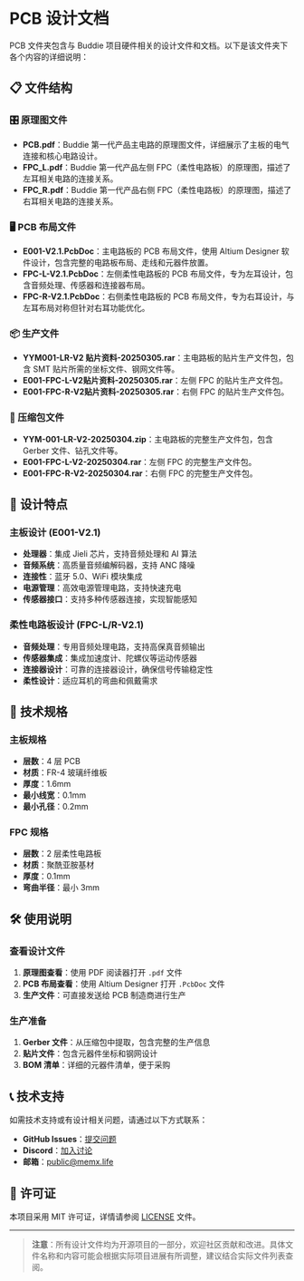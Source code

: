 # PCB 设计文档

PCB 文件夹包含与 Buddie 项目硬件相关的设计文件和文档。以下是该文件夹下各个内容的详细说明：

## 📋 文件结构

### 🎛️ 原理图文件
- **PCB.pdf**：Buddie 第一代产品主电路的原理图文件，详细展示了主板的电气连接和核心电路设计。
- **FPC_L.pdf**：Buddie 第一代产品左侧 FPC（柔性电路板）的原理图，描述了左耳相关电路的连接关系。
- **FPC_R.pdf**：Buddie 第一代产品右侧 FPC（柔性电路板）的原理图，描述了右耳相关电路的连接关系。

### 🖥️ PCB 布局文件
- **E001-V2.1.PcbDoc**：主电路板的 PCB 布局文件，使用 Altium Designer 软件设计，包含完整的电路板布局、走线和元器件放置。
- **FPC-L-V2.1.PcbDoc**：左侧柔性电路板的 PCB 布局文件，专为左耳设计，包含音频处理、传感器和连接器布局。
- **FPC-R-V2.1.PcbDoc**：右侧柔性电路板的 PCB 布局文件，专为右耳设计，与左耳布局对称但针对右耳功能优化。

### 📦 生产文件
- **YYM001-LR-V2 贴片资料-20250305.rar**：主电路板的贴片生产文件包，包含 SMT 贴片所需的坐标文件、钢网文件等。
- **E001-FPC-L-V2贴片资料-20250305.rar**：左侧 FPC 的贴片生产文件包。
- **E001-FPC-R-V2贴片资料-20250305.rar**：右侧 FPC 的贴片生产文件包。

### 📁 压缩包文件
- **YYM-001-LR-V2-20250304.zip**：主电路板的完整生产文件包，包含 Gerber 文件、钻孔文件等。
- **E001-FPC-L-V2-20250304.rar**：左侧 FPC 的完整生产文件包。
- **E001-FPC-R-V2-20250304.rar**：右侧 FPC 的完整生产文件包。

## 🔧 设计特点

### 主板设计 (E001-V2.1)
- **处理器**：集成 Jieli 芯片，支持音频处理和 AI 算法
- **音频系统**：高质量音频编解码器，支持 ANC 降噪
- **连接性**：蓝牙 5.0、WiFi 模块集成
- **电源管理**：高效电源管理电路，支持快速充电
- **传感器接口**：支持多种传感器连接，实现智能感知

### 柔性电路板设计 (FPC-L/R-V2.1)
- **音频处理**：专用音频处理电路，支持高保真音频输出
- **传感器集成**：集成加速度计、陀螺仪等运动传感器
- **连接器设计**：可靠的连接器设计，确保信号传输稳定性
- **柔性设计**：适应耳机的弯曲和佩戴需求

## 📐 技术规格

### 主板规格
- **层数**：4 层 PCB
- **材质**：FR-4 玻璃纤维板
- **厚度**：1.6mm
- **最小线宽**：0.1mm
- **最小孔径**：0.2mm


### FPC 规格
- **层数**：2 层柔性电路板
- **材质**：聚酰亚胺基材
- **厚度**：0.1mm
- **弯曲半径**：最小 3mm

## 🛠️ 使用说明

### 查看设计文件
1. **原理图查看**：使用 PDF 阅读器打开 `.pdf` 文件
2. **PCB 布局查看**：使用 Altium Designer 打开 `.PcbDoc` 文件
3. **生产文件**：可直接发送给 PCB 制造商进行生产

### 生产准备
1. **Gerber 文件**：从压缩包中提取，包含完整的生产信息
2. **贴片文件**：包含元器件坐标和钢网设计
3. **BOM 清单**：详细的元器件清单，便于采购

## 📞 技术支持

如需技术支持或有设计相关问题，请通过以下方式联系：
- **GitHub Issues**：[提交问题](https://github.com/Buddie-AI/Buddie/issues)
- **Discord**：[加入讨论](https://discord.gg/hSDEbnqB)
- **邮箱**：public@memx.life

## 📄 许可证

本项目采用 MIT 许可证，详情请参阅 [LICENSE](../LICENSE) 文件。

---

> **注意**：所有设计文件均为开源项目的一部分，欢迎社区贡献和改进。具体文件名称和内容可能会根据实际项目进展有所调整，建议结合实际文件列表查阅。
